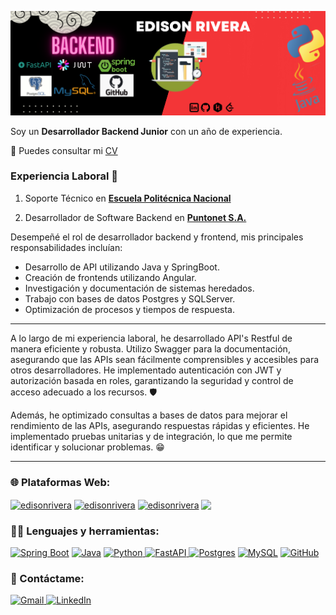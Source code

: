 <p align="center">
  <img alt="Banner" src="media/banner.png"/>
</p>

Soy un **Desarrollador Backend Junior** con un año de experiencia.

📝 Puedes consultar mi [CV](https://drive.google.com/file/d/1ypGW8ZuFbEstwWKsM1BdeIycsRdVfgj7/view?usp=drive_link)


### Experiencia Laboral 💼

1. Soporte Técnico en [**Escuela Politécnica Nacional**](https://www.linkedin.com/search/results/all/?fetchDeterministicClustersOnly=true&heroEntityKey=urn%3Ali%3Aorganization%3A15093485&keywords=escuela%20polit%C3%A9cnica%20nacional&origin=RICH_QUERY_TYPEAHEAD_HISTORY&position=0&searchId=daf6dd39-e332-466f-9811-a18c4519e1c3&sid=23R&spellCorrectionEnabled=true)

2. Desarrollador de Software Backend en [**Puntonet S.A.**](https://www.linkedin.com/search/results/all/?heroEntityKey=urn%3Ali%3Aorganization%3A10337087&keywords=Puntonet%20S.A.&origin=ENTITY_SEARCH_HOME_HISTORY&sid=hRb)

Desempeñé el rol de desarrollador backend y frontend, mis principales responsabilidades incluían:
  - Desarrollo de API utilizando Java y SpringBoot.
  - Creación de frontends utilizando Angular.
  - Investigación y documentación de sistemas heredados.
  - Trabajo con bases de datos Postgres y SQLServer.
  - Optimización de procesos y tiempos de respuesta.

---

A lo largo de mi experiencia laboral, he desarrollado API's Restful de manera eficiente y robusta. Utilizo Swagger para la documentación, asegurando que las APIs sean fácilmente comprensibles y accesibles para otros desarrolladores. He implementado autenticación con JWT y autorización basada en roles, garantizando la seguridad y control de acceso adecuado a los recursos. 🛡

Además, he optimizado consultas a bases de datos para mejorar el rendimiento de las APIs, asegurando respuestas rápidas y eficientes. He implementado pruebas unitarias y de integración, lo que me permite identificar y solucionar problemas. 😁

---

<h3 align="left">🌐 Plataformas Web:</h3>
<p align="left">
<a href="https://www.hackerrank.com/riveraeddy58" target="blank"><img align="center" src="https://img.shields.io/badge/-Hackerrank-2EC866?style=for-the-badge&logo=HackerRank&logoColor=white" alt="edisonrivera" height="30"/></a>
<a href="https://www.leetcode.com/edisonrivera" target="blank"><img align="center" src="https://img.shields.io/badge/-LeetCode-FFA116?style=for-the-badge&logo=LeetCode&logoColor=black" alt="edisonrivera" height="30"/></a>
<a href="https://app.codesignal.com/profile/edisonrivera" target="blank"><img align="center" src="https://img.shields.io/badge/Signal-%23039BE5.svg?&style=for-the-badge&logo=Signal&logoColor=white" alt="edisonrivera" height="30"/></a>
 <a href="https://www.codewars.com/users/edisonrivera"><img align="center" src="https://img.shields.io/badge/Codewars-B1361E?style=for-the-badge&logo=Codewars&logoColor=white" height="30"></a>
</p>

<h3 align="left">👨‍💻 Lenguajes y herramientas:</h3>

<p align="left">
<a href="https://spring.io/projects/spring-boot" target="_blank" rel="noreferrer"> <img src="https://img.shields.io/badge/spring-%236DB33F.svg?style=for-the-badge&logo=spring&logoColor=white" alt="Spring Boot"/></a>
<a href="https://www.java.com/es/" target="_blank" rel="noreferrer"> <img src="https://img.shields.io/badge/java-%23ED8B00.svg?style=for-the-badge&logo=openjdk&logoColor=white" alt="Java"/></a>
<a href="https://www.python.org/" target="_blank" rel="noreferrer"> <img src="https://img.shields.io/badge/Python-FFD43B?style=for-the-badge&logo=python&logoColor=blue" alt="Python"/> </a> 
<a href="https://fastapi.tiangolo.com/" target="_blank" rel="noreferrer"> <img src="https://img.shields.io/badge/FastAPI-005571?style=for-the-badge&logo=fastapi" alt="FastAPI"/> </a> 
<a href="https://www.postgresql.org/" target="_blank" rel="noreferrer"> <img src="https://img.shields.io/badge/postgres-%23316192.svg?style=for-the-badge&logo=postgresql&logoColor=white" alt="Postgres"/></a> 
<a href="https://www.mysql.com/" target="_blank" rel="noreferrer"> <img src="https://img.shields.io/badge/mysql-4479A1.svg?style=for-the-badge&logo=mysql&logoColor=white" alt="MySQL"/></a>
<a href="https://github.com/" target="_blank" rel="noreferrer"> <img src="https://img.shields.io/badge/GitHub-100000?style=for-the-badge&logo=github&logoColor=white" alt="GitHub"/></a>
</p>
 

<h3 align="left">📧 Contáctame:</h3>
<p align="left">
<a href="mailto:riveraeddy58@gmail.com" target="_blank">
<img alt="Gmail" src="https://img.shields.io/badge/Gmail-D14836?style=for-the-badge&logo=gmail&logoColor=white" />
<a href="https://www.linkedin.com/in/edison-rivera-684a3b222" target="_blank">
<img alt="LinkedIn" src="https://img.shields.io/badge/linkedin%20-%230077B5.svg?&style=for-the-badge&logo=linkedin&logoColor=white"/>
</a>
</p> 
